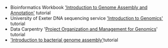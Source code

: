 - Bioinformatics Workbook ['Introduction to Genome Assembly and Annotation'](https://bioinformaticsworkbook.org/dataAnalysis/GenomeAnnotation/annotation_and_assembly_index.html#gsc.tab=0) tutorial
- University of Exeter DNA sequencing service ['Introduction to Genomics'](https://biomedicalhub.github.io/genomics/) tutorial
- Data Carpentry '[Project Organization and Management for Genomics](https://datacarpentry.org/organization-genomics/)' tutorial
- ['Introduction to bacterial genome assembly'](https://github.com/rrwick/Trycycler/wiki/Guide-to-bacterial-genome-assembly)tutorial
